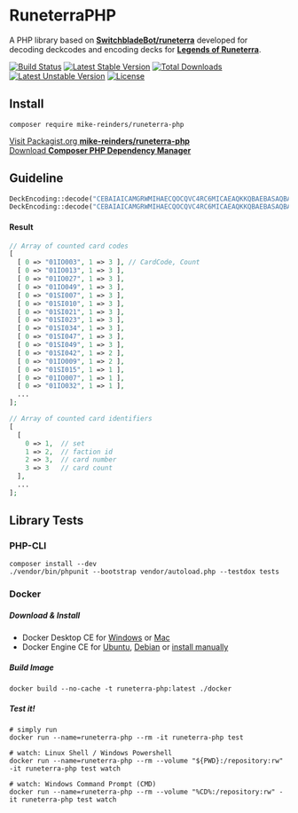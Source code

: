 # RuneterraPHP

A PHP library based on [**SwitchbladeBot/runeterra**](https://github.com/SwitchbladeBot/runeterra) developed for  
decoding deckcodes and encoding decks for [**Legends of Runeterra**](http://playruneterra.com).  

[![Build Status](https://secure.travis-ci.org/mike-reinders/runeterra-php.png)](https://travis-ci.org/mike-reinders/runeterra-php) [![Latest Stable Version](https://poser.pugx.org/mike-reinders/runeterra-php/v)](https://packagist.org/packages/mike-reinders/runeterra-php) [![Total Downloads](https://poser.pugx.org/mike-reinders/runeterra-php/downloads)](https://packagist.org/packages/mike-reinders/runeterra-php) [![Latest Unstable Version](https://poser.pugx.org/mike-reinders/runeterra-php/v/unstable)](https://packagist.org/packages/mike-reinders/runeterra-php) [![License](https://poser.pugx.org/mike-reinders/runeterra-php/license)](https://packagist.org/packages/mike-reinders/runeterra-php)

## Install
```
composer require mike-reinders/runeterra-php
```
[Visit Packagist.org **mike-reinders/runeterra-php**](https://packagist.org/packages/mike-reinders/runeterra-php)  
[Download **Composer PHP Dependency Manager**](https://getcomposer.org/download/)

## Guideline
```php
DeckEncoding::decode("CEBAIAICAMGRWMIHAECQOCQVC4RC6MICAEAQKKQBAEBASAQBAECQ6AQBAIDSA", true);
DeckEncoding::decode("CEBAIAICAMGRWMIHAECQOCQVC4RC6MICAEAQKKQBAEBASAQBAECQ6AQBAIDSA", false);
```

#### Result
```php
// Array of counted card codes
[
  [ 0 => "01IO003", 1 => 3 ], // CardCode, Count
  [ 0 => "01IO013", 1 => 3 ],
  [ 0 => "01IO027", 1 => 3 ],
  [ 0 => "01IO049", 1 => 3 ],
  [ 0 => "01SI007", 1 => 3 ],
  [ 0 => "01SI010", 1 => 3 ],
  [ 0 => "01SI021", 1 => 3 ],
  [ 0 => "01SI023", 1 => 3 ],
  [ 0 => "01SI034", 1 => 3 ],
  [ 0 => "01SI047", 1 => 3 ],
  [ 0 => "01SI049", 1 => 3 ],
  [ 0 => "01SI042", 1 => 2 ],
  [ 0 => "01IO009", 1 => 2 ],
  [ 0 => "01SI015", 1 => 1 ],
  [ 0 => "01IO007", 1 => 1 ],
  [ 0 => "01IO032", 1 => 1 ],
  ...
];

// Array of counted card identifiers
[
  [
    0 => 1,  // set
    1 => 2,  // faction id
    2 => 3,  // card number
    3 => 3   // card count
  ],
  ...
];
```

## Library Tests

### PHP-CLI
```shell script
composer install --dev
./vendor/bin/phpunit --bootstrap vendor/autoload.php --testdox tests
```

### Docker
##### Download & Install
- Docker Desktop CE for [Windows](https://hub.docker.com/editions/community/docker-ce-desktop-windows) or [Mac](https://hub.docker.com/editions/community/docker-ce-desktop-mac/)  
- Docker Engine CE for [Ubuntu](https://hub.docker.com/editions/community/docker-ce-server-ubuntu), [Debian](https://hub.docker.com/editions/community/docker-ce-server-debian) or [install manually](https://docs.docker.com/engine/install/)

##### Build Image
```shell script
docker build --no-cache -t runeterra-php:latest ./docker
```

##### Test it!
```shell script
# simply run
docker run --name=runeterra-php --rm -it runeterra-php test

# watch: Linux Shell / Windows Powershell
docker run --name=runeterra-php --rm --volume "${PWD}:/repository:rw" -it runeterra-php test watch

# watch: Windows Command Prompt (CMD)
docker run --name=runeterra-php --rm --volume "%CD%:/repository:rw" -it runeterra-php test watch
```